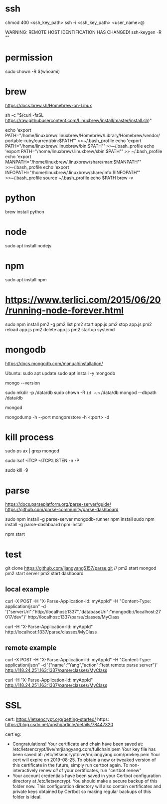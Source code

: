 # ssh
chmod 400 <ssh_key_path>
ssh -i <ssh_key_path> <user_name>@<ip>

WARNING: REMOTE HOST IDENTIFICATION HAS CHANGED!
ssh-keygen -R "<ip>"

# permission
sudo chown -R $(whoami) <path>

# brew
https://docs.brew.sh/Homebrew-on-Linux

sh -c "$(curl -fsSL https://raw.githubusercontent.com/Linuxbrew/install/master/install.sh)"

echo 'export PATH="/home/linuxbrew/.linuxbrew/Homebrew/Library/Homebrew/vendor/portable-ruby/current/bin:$PATH"' >>~/.bash_profile
echo 'export PATH="/home/linuxbrew/.linuxbrew/bin:$PATH"' >>~/.bash_profile
echo 'export PATH="/home/linuxbrew/.linuxbrew/sbin:$PATH"' >> ~/.bash_profile
echo 'export MANPATH="/home/linuxbrew/.linuxbrew/share/man:$MANPATH"' >>~/.bash_profile
echo 'export INFOPATH="/home/linuxbrew/.linuxbrew/share/info:$INFOPATH"' >>~/.bash_profile
source ~/.bash_profile
echo $PATH
brew -v

# python
brew install python

# node
sudo apt install nodejs

# npm
sudo apt install npm

# https://www.terlici.com/2015/06/20/running-node-forever.html
sudo npm install pm2 -g
pm2 list
pm2 start app.js
pm2 stop app.js
pm2 reload app.js
pm2 delete app.js
pm2 startup systemd

# mongodb 
https://docs.mongodb.com/manual/installation/

Ubuntu:
sudo apt update
sudo apt install -y mongodb

mongo --version

sudo mkdir -p /data/db
sudo chown -R `id -un` /data/db
mongod --dbpath /data/db

mongod

mongodump -h <hostName> --port <portNumber>
mongorestore -h <hostname><:port> -d <dbName> <path>

# kill process
sudo ps ax | grep mongod

sudo lsof -iTCP -sTCP:LISTEN -n -P

sudo kill -9 <pid>

# parse
https://docs.parseplatform.org/parse-server/guide/
https://github.com/parse-community/parse-dashboard

sudo npm install -g parse-server mongodb-runner
npm install
sudo npm install -g parse-dashboard
npm install

npm start

# test
git clone https://github.com/jiangyang5157/parse.git
// pm2 start mongod
pm2 start server
pm2 start dashboard

## local example
curl -X POST -H "X-Parse-Application-Id: myAppId" -H "Content-Type: application/json" -d '{"serverUrl":"http://localhost:1337","databaseUri":"mongodb://localhost:27017/dev"}' http://localhost:1337/parse/classes/MyClass

curl -H "X-Parse-Application-Id: myAppId" http://localhost:1337/parse/classes/MyClass

## remote example
curl -X POST -H "X-Parse-Application-Id: myAppId" -H "Content-Type: application/json" -d '{"name":"Yang","action":"test remote parse server"}' http://118.24.251.163:1337/parse/classes/MyClass

curl -H "X-Parse-Application-Id: myAppId" http://118.24.251.163:1337/parse/classes/MyClass

# SSL
cert: https://letsencrypt.org/getting-started/
https: https://blog.csdn.net/upshi/article/details/78447320

cert eg:
 - Congratulations! Your certificate and chain have been saved at:
   /etc/letsencrypt/live/mrjiangyang.com/fullchain.pem
   Your key file has been saved at:
   /etc/letsencrypt/live/mrjiangyang.com/privkey.pem
   Your cert will expire on 2019-08-25. To obtain a new or tweaked
   version of this certificate in the future, simply run certbot
   again. To non-interactively renew *all* of your certificates, run
   "certbot renew"
 - Your account credentials have been saved in your Certbot
   configuration directory at /etc/letsencrypt. You should make a
   secure backup of this folder now. This configuration directory will
   also contain certificates and private keys obtained by Certbot so
   making regular backups of this folder is ideal.
